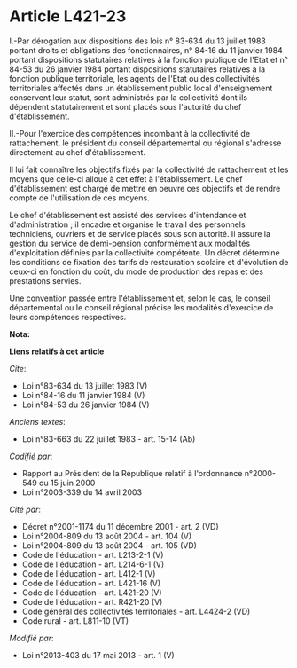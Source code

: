 # Article L421-23

I.-Par dérogation aux dispositions des lois n° 83-634 du 13 juillet 1983 portant droits et obligations des fonctionnaires, n°
84-16 du 11 janvier 1984 portant dispositions statutaires relatives à la fonction publique de l'Etat et n° 84-53 du 26
janvier 1984 portant dispositions statutaires relatives à la fonction publique territoriale, les agents de l'Etat ou des
collectivités territoriales affectés dans un établissement public local d'enseignement conservent leur statut, sont
administrés par la collectivité dont ils dépendent statutairement et sont placés sous l'autorité du chef d'établissement. 

II.-Pour l'exercice des compétences incombant à la collectivité de rattachement, le président du conseil départemental ou
régional s'adresse directement au chef d'établissement. 

Il lui fait connaître les objectifs fixés par la collectivité de rattachement et les moyens que celle-ci alloue à cet effet à
l'établissement. Le chef d'établissement est chargé de mettre en oeuvre ces objectifs et de rendre compte de l'utilisation de
ces moyens. 

Le chef d'établissement est assisté des services d'intendance et d'administration ; il encadre et organise le travail des
personnels techniciens, ouvriers et de service placés sous son autorité. Il assure la gestion du service de demi-pension
conformément aux modalités d'exploitation définies par la collectivité compétente. Un décret détermine les conditions de
fixation des tarifs de restauration scolaire et d'évolution de ceux-ci en fonction du coût, du mode de production des repas
et des prestations servies. 

Une convention passée entre l'établissement et, selon le cas, le conseil départemental ou le conseil régional précise les
modalités d'exercice de leurs compétences respectives.

**Nota:**



**Liens relatifs à cet article**

_Cite_:

  - Loi n°83-634 du 13 juillet 1983 (V)
  - Loi n°84-16 du 11 janvier 1984 (V)
  - Loi n°84-53 du 26 janvier 1984 (V)

_Anciens textes_:

  - Loi n°83-663 du 22 juillet 1983 - art. 15-14 (Ab)

_Codifié par_:

  - Rapport au Président de la République relatif à l'ordonnance n°2000-549 du 15 juin 2000
  - Loi n°2003-339 du 14 avril 2003

_Cité par_:

  - Décret n°2001-1174 du 11 décembre 2001 - art. 2 (VD)
  - Loi n°2004-809 du 13 août 2004 - art. 104 (V)
  - Loi n°2004-809 du 13 août 2004 - art. 105 (VD)
  - Code de l'éducation - art. L213-2-1 (V)
  - Code de l'éducation - art. L214-6-1 (V)
  - Code de l'éducation - art. L412-1 (V)
  - Code de l'éducation - art. L421-16 (V)
  - Code de l'éducation - art. L421-20 (V)
  - Code de l'éducation - art. R421-20 (V)
  - Code général des collectivités territoriales - art. L4424-2 (VD)
  - Code rural - art. L811-10 (VT)

_Modifié par_:

  - Loi n°2013-403 du 17 mai 2013 - art. 1 (V)
